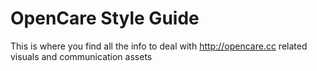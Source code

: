 # OpenCare Style Guide
This is where you find all the info to deal with http://opencare.cc related visuals and communication assets
